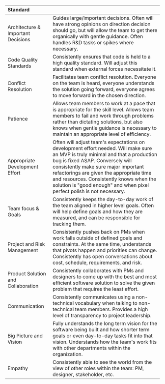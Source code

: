 | Standard                           |                                                                                                                                                                                                                                                                                                                                                                             |
|:-----------------------------------|:----------------------------------------------------------------------------------------------------------------------------------------------------------------------------------------------------------------------------------------------------------------------------------------------------------------------------------------------------------------------------|
| Architecture & Important Decisions | Guides large/important decisions. Often will have strong opinions on direction decision should go, but will allow the team to get there organically with gentle guidance. Often handles R&D tasks or spikes where necessary.                                                                                                                                                |
| Code Quality Standards             | Consistently ensures that code is held to a high quality standard. Will adjust this standard when external forces necessitate it.                                                                                                                                                                                                                                           |
| Conflict Resolution                | Facilitates team conflict resolution. Everyone on the team is heard, everyone understands the solution going forward, everyone agrees to move forward in the chosen direction.                                                                                                                                                                                              |
| Patience                           | Allows team members to work at a pace that is appropriate for the skill level. Allows team members to fail and work through problems rather than dictating solutions, but also knows when gentle guidance is necessary to maintain an appropriate level of efficiency.                                                                                                      |
| Appropriate Development Effort     | Often will adjust team's expectations on development effort needed. Will make sure an MVP is truly minimal and that a production bug is fixed ASAP. Conversely will consistently make sure major important refactorings are given the appropriate time and resources. Consistently knows when the solution is "good enough" and when pixel perfect polish is not necessary. |
| Team focus & Goals                 | Consistently keeps the day-to-day work of the team aligned in higher level goals. Often will help define goals and how they are measured, and can be responsible for tracking them.                                                                                                                                                                                         |
| Project and Risk Management        | Consistently pushes back on PMs when work falls outside of defined goals and constraints. At the same time, understands that pivots happen and priorities can change. Consistently has open conversations about cost, schedule, requirements, and risk.                                                                                                                     |
| Product Solution and Collaboration | Consistently collaborates with PMs and designers to come up with the best and most efficient software solution to solve the given problem that requires the least effort.                                                                                                                                                                                                   |
| Communication                      | Consistently communicates using a non-technical vocabulary when talking to non-technical team members. Provides a high level of transparency to project leadership.                                                                                                                                                                                                         |
| Big Picture and Vision             | Fully understands the long term vision for the software being built and how shorter term goals or even day-to-day tasks fit into that vision. Understands how the team's work fits with other departments within the organization.                                                                                                                                          |
| Empathy                            | Consistently able to see the world from the view of other roles within the team: PM, designer, stakeholder, etc.                                                                                                                                                                                                                                                            |

